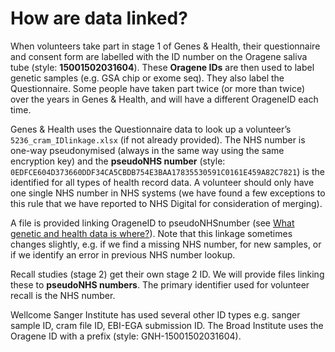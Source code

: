# How are data linked?

When volunteers take part in stage 1 of Genes & Health, their questionnaire and consent form are labelled with the ID number on the Oragene saliva tube (style: **15001502031604**). These **Oragene IDs** are then used to label genetic samples (e.g. GSA chip or exome seq). They also label the Questionnaire. Some people have taken part twice (or more than twice) over the years in Genes & Health, and will have a different OrageneID each time.

Genes & Health uses the Questionnaire data to look up a volunteer’s `5236_cram_IDlinkage.xlsx` (if not already provided). The NHS number is one-way pseudonymised (always in the same way using the same encryption key) and the **pseudoNHS number** (style: `0EDFCE604D373660DDF34CA5CBDB754E3BAA17835530591C0161E459A82C7821`) is the identified for all types of health record data. A volunteer should only have one single NHS number in NHS systems (we have found a few exceptions to this rule that we have reported to NHS Digital for consideration of merging).

A file is provided linking OrageneID to pseudoNHSnumber (see [What genetic and health data is where?](what-genetic-and-health-data-is-where.md)). Note that this linkage sometimes changes slightly, e.g. if we find a missing NHS number, for new samples, or if we identify an error in previous NHS number lookup.

Recall studies (stage 2) get their own stage 2 ID. We will provide files linking these to **pseudoNHS numbers**. The primary identifier used for volunteer recall is the NHS number.

Wellcome Sanger Institute has used several other ID types e.g. sanger sample ID, cram file ID, EBI-EGA submission ID. The Broad Institute uses the Oragene ID with a prefix (style: GNH-15001502031604).
